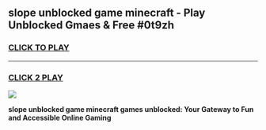 
## slope unblocked game minecraft - Play Unblocked Gmaes & Free #0t9zh
<h3>
<a href="https://premium.freeplayer.one?title=slope_unblocked_game_minecraft&ref=01M">CLICK TO PLAY</a></h3>
<hr>

<h3>
<a href="https://premium.freeplayer.one?title=slope_unblocked_game_minecraft&ref=01M">CLICK 2 PLAY</a>
  
</h3>

<a href="https://premium.freeplayer.one?title=slope_unblocked_game_minecraft&ref=01M"><img src="https://clearcache.store/games.png"></a>


**slope unblocked game minecraft games unblocked: Your Gateway to Fun and Accessible Online Gaming**
